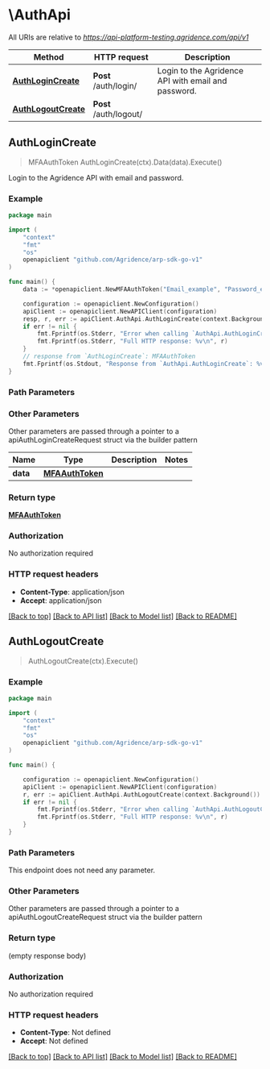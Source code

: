 # \AuthApi

All URIs are relative to *https://api-platform-testing.agridence.com/api/v1*

Method | HTTP request | Description
------------- | ------------- | -------------
[**AuthLoginCreate**](AuthApi.md#AuthLoginCreate) | **Post** /auth/login/ | Login to the Agridence API with email and password.
[**AuthLogoutCreate**](AuthApi.md#AuthLogoutCreate) | **Post** /auth/logout/ | 



## AuthLoginCreate

> MFAAuthToken AuthLoginCreate(ctx).Data(data).Execute()

Login to the Agridence API with email and password.



### Example

```go
package main

import (
    "context"
    "fmt"
    "os"
    openapiclient "github.com/Agridence/arp-sdk-go-v1"
)

func main() {
    data := *openapiclient.NewMFAAuthToken("Email_example", "Password_example") // MFAAuthToken | 

    configuration := openapiclient.NewConfiguration()
    apiClient := openapiclient.NewAPIClient(configuration)
    resp, r, err := apiClient.AuthApi.AuthLoginCreate(context.Background()).Data(data).Execute()
    if err != nil {
        fmt.Fprintf(os.Stderr, "Error when calling `AuthApi.AuthLoginCreate``: %v\n", err)
        fmt.Fprintf(os.Stderr, "Full HTTP response: %v\n", r)
    }
    // response from `AuthLoginCreate`: MFAAuthToken
    fmt.Fprintf(os.Stdout, "Response from `AuthApi.AuthLoginCreate`: %v\n", resp)
}
```

### Path Parameters



### Other Parameters

Other parameters are passed through a pointer to a apiAuthLoginCreateRequest struct via the builder pattern


Name | Type | Description  | Notes
------------- | ------------- | ------------- | -------------
 **data** | [**MFAAuthToken**](MFAAuthToken.md) |  | 

### Return type

[**MFAAuthToken**](MFAAuthToken.md)

### Authorization

No authorization required

### HTTP request headers

- **Content-Type**: application/json
- **Accept**: application/json

[[Back to top]](#) [[Back to API list]](../README.md#documentation-for-api-endpoints)
[[Back to Model list]](../README.md#documentation-for-models)
[[Back to README]](../README.md)


## AuthLogoutCreate

> AuthLogoutCreate(ctx).Execute()





### Example

```go
package main

import (
    "context"
    "fmt"
    "os"
    openapiclient "github.com/Agridence/arp-sdk-go-v1"
)

func main() {

    configuration := openapiclient.NewConfiguration()
    apiClient := openapiclient.NewAPIClient(configuration)
    r, err := apiClient.AuthApi.AuthLogoutCreate(context.Background()).Execute()
    if err != nil {
        fmt.Fprintf(os.Stderr, "Error when calling `AuthApi.AuthLogoutCreate``: %v\n", err)
        fmt.Fprintf(os.Stderr, "Full HTTP response: %v\n", r)
    }
}
```

### Path Parameters

This endpoint does not need any parameter.

### Other Parameters

Other parameters are passed through a pointer to a apiAuthLogoutCreateRequest struct via the builder pattern


### Return type

 (empty response body)

### Authorization

No authorization required

### HTTP request headers

- **Content-Type**: Not defined
- **Accept**: Not defined

[[Back to top]](#) [[Back to API list]](../README.md#documentation-for-api-endpoints)
[[Back to Model list]](../README.md#documentation-for-models)
[[Back to README]](../README.md)

